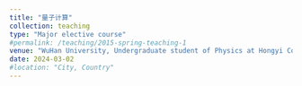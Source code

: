 ```yaml
---
title: "量子计算"
collection: teaching
type: "Major elective course"
#permalink: /teaching/2015-spring-teaching-1
venue: "WuHan University, Undergraduate student of Physics at Hongyi College, Class of 2023"
date: 2024-03-02
#location: "City, Country"
---
```

